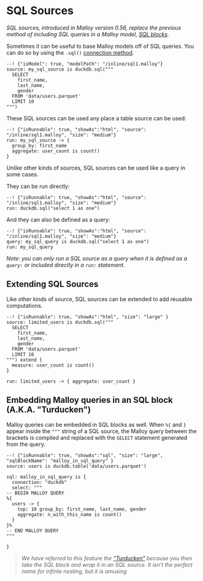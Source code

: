 # SQL Sources

_SQL sources, introduced in Malloy version 0.56, replace the previous method of including SQL queries in a Malloy model, [SQL blocks](./sql_blocks.md)._

Sometimes it can be useful to base Malloy models off of SQL queries. You can do so by using the `.sql()` [connection method](./connections.md#connection-methods).

```malloy
--! {"isModel": true, "modelPath": "/inline/sql1.malloy"}
source: my_sql_source is duckdb.sql("""
  SELECT
    first_name,
    last_name,
    gender
  FROM 'data/users.parquet'
  LIMIT 10
""")
```

These SQL sources can be used any place a table source can be used:

```malloy
--! {"isRunnable": true, "showAs":"html", "source": "/inline/sql1.malloy", "size": "medium"}
run: my_sql_source -> { 
  group_by: first_name 
  aggregate: user_count is count()
}
```

Unlike other kinds of sources, SQL sources can be used like a query in some cases.

They can be run directly:

```malloy
--! {"isRunnable": true, "showAs":"html", "source": "/inline/sql1.malloy", "size": "medium"}
run: duckdb.sql("select 1 as one")
```

And they can also be defined as a query:

```malloy
--! {"isRunnable": true, "showAs":"html", "source": "/inline/sql1.malloy", "size": "medium"}
query: my_sql_query is duckdb.sql("select 1 as one")
run: my_sql_query
```

_Note: you can only run a SQL source as a query when it is defined as a `query:` or included directly in a `run:` statement._

## Extending SQL Sources

Like other kinds of source, SQL sources can be extended to add reusable computations.

```malloy
--! {"isRunnable": true, "showAs":"html", "size": "large" }
source: limited_users is duckdb.sql("""
  SELECT
    first_name,
    last_name,
    gender
  FROM 'data/users.parquet'
  LIMIT 10
""") extend {
  measure: user_count is count()
}

run: limited_users -> { aggregate: user_count }
```

## Embedding Malloy queries in an SQL block (A.K.A. "Turducken")

Malloy queries can be embedded in SQL blocks as well. When `%{` and `}` appear inside the `"""` string of a SQL source, the Malloy query between the brackets is compiled and replaced with the <code>SELECT</code> statement generated from the query.

```malloy
--! {"isRunnable": true, "showAs":"sql", "size": "large", "sqlBlockName": "malloy_in_sql_query" }
source: users is duckdb.table('data/users.parquet')

sql: malloy_in_sql_query is {
  connection: "duckdb"
  select: """
-- BEGIN MALLOY QUERY
%{
  users -> {
    top: 10 group_by: first_name, last_name, gender
    aggregate: n_with_this_name is count()
  }
}%
-- END MALLOY QUERY
"""

}
```

> _We have referred to this feature the ["Turducken"](https://en.wikipedia.org/wiki/Turducken) because you then take the SQL block and wrap it in an SQL source. It isn't the perfect name for infinte nesting, but it is amusing_
